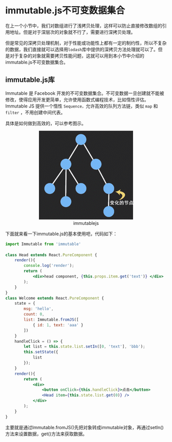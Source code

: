 # immutable.js不可变数据集合

在上一个小节中，我们对数组进行了浅拷贝处理，这样可以防止直接修改数组的引用地址。但是对于深层次的对象就不行了，需要进行深拷贝处理。

但是常见的深拷贝处理机制，对于性能或功能性上都有一定的制约性，所以不复杂的数据，我们直接就可以选择用`lodash`库中提供的深拷贝方法处理就可以了。但是对于复杂的对象就需要拷贝性能问题，这就可以用到本小节中介绍的immutable.js不可变数据集合。

## immutable.js库

Immutable 是 Facebook 开发的不可变数据集合。不可变数据一旦创建就不能被修改，使得应用开发更简单，允许使用函数式编程技术，比如惰性评估。Immutable JS 提供一个惰性 `Sequence，`允许高效的队列方法链，类似 `map` 和 `filter` ，不用创建中间代表。

具体是如何做到高效的，可以参考图示。

<div align=center>
    <img src="./img/14-02-immutablejs.gif" />
    <div>immutablejs</div>
</div>

下面就来看一下immutable.js的基本使用吧，代码如下：

```jsx
import Immutable from 'immutable'

class Head extends React.PureComponent {
    render(){
        console.log('render');
        return (
            <div>head component, {this.props.item.get('text')} </div>
        );
    }
}
class Welcome extends React.PureComponent {
    state = {
        msg: 'hello',
        count: 0,
        list: Immutable.fromJS([
            { id: 1, text: 'aaa' }
        ])
    }
    handleClick = () => {  
        let list = this.state.list.setIn([0, 'text'], 'bbb');
        this.setState({
            list
        });
    }
    render(){
        return (
            <div>
                <button onClick={this.handleClick}>点击</button>
                <Head item={this.state.list.get(0)} />
            </div>
        );
    }
}
```

主要就是通过Immutable.fromJS()先把对象转成immutable对象，再通过setIn()方法来设置数据，get()方法来获取数据。
